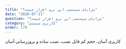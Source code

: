 ```yaml
---
title: "مزایای سیستمی این نرم افزار چیست؟"
date: "2020-07-11"
question: "مزایای سیستمی این نرم افزار چیست؟"
category: "کاربری سیستم"
order: 170
---
```


کاربری آسان، حجم کم فایل نصب، نصب ساده و بروزرسانی آسان
